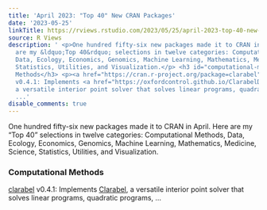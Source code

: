 ```yaml
---
title: 'April 2023: "Top 40" New CRAN Packages'
date: '2023-05-25'
linkTitle: https://rviews.rstudio.com/2023/05/25/april-2023-top-40-new-cran-packages/
source: R Views
description: ' <p>One hundred fifty-six new packages made it to CRAN in April. Here
  are my &ldquo;Top 40&rdquo; selections in twelve categories: Computational Methods,
  Data, Ecology, Economics, Genomics, Machine Learning, Mathematics, Medicine, Science,
  Statistics, Utilities, and Visualization.</p> <h3 id="computational-methods">Computational
  Methods</h3> <p><a href="https://cran.r-project.org/package=clarabel">clarabel</a>
  v0.4.1: Implements <a href="https://oxfordcontrol.github.io/ClarabelDocs/stable/">Clarabel</a>,
  a versatile interior point solver that solves linear programs, quadratic programs,
  ...'
disable_comments: true
---
```

 <p>One hundred fifty-six new packages made it to CRAN in April. Here are my &ldquo;Top 40&rdquo; selections in twelve categories: Computational Methods, Data, Ecology, Economics, Genomics, Machine Learning, Mathematics, Medicine, Science, Statistics, Utilities, and Visualization.</p> <h3 id="computational-methods">Computational Methods</h3> <p><a href="https://cran.r-project.org/package=clarabel">clarabel</a> v0.4.1: Implements <a href="https://oxfordcontrol.github.io/ClarabelDocs/stable/">Clarabel</a>, a versatile interior point solver that solves linear programs, quadratic programs, ...